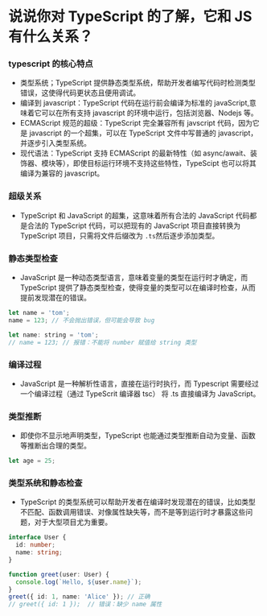 # 说说你对 TypeScript 的了解，它和 JS 有什么关系？

### typescript 的核心特点

- 类型系统；TypeScript 提供静态类型系统，帮助开发者编写代码时检测类型错误，这使得代码更状态且便用调试。
- 编译到 javascript：TypeScript 代码在运行前会编译为标准的 javaScript,意味着它可以在所有支持 javascript 的环境中运行，包括浏览器、Nodejs 等。
- ECMAScript 规范的超级：TypeScript 完全兼容所有 javscript 代码，因为它是 javascript 的一个超集，可以在 TypeScript 文件中写普通的 javascript，并逐步引入类型系统。
- 现代语法：TypeScript 支持 ECMAScript 的最新特性（如 async/await、装饰器、模块等），即使目标运行环境不支持这些特性，TypeScipt 也可以将其编译为兼容的 javascript。

### 超级关系

- TypeScript 和 JavaScript 的超集，这意味着所有合法的 JavaScript 代码都是合法的 TypeScript 代码，可以把现有的 JavaScript 项目直接转换为 TypeScript 项目，只需将文件后缀改为 `.ts`然后逐步添加类型。

### 静态类型检查

- JavaScript 是一种动态类型语言，意味着变量的类型在运行时才确定，而 TypeScript 提供了静态类型检查，使得变量的类型可以在编译时检查，从而提前发现潜在的错误。

```js
let name = 'tom';
name = 123; // 不会抛出错误，但可能会导致 bug

let name: string = 'tom';
// name = 123; // 报错：不能将 number 赋值给 string 类型
```

### 编译过程

- JavaScript 是一种解析性语言，直接在运行时执行，而 Typescript 需要经过一个编译过程（通过 TypeScrit 编译器 tsc） 将 .ts 直接编译为 JavaScript。

### 类型推断

- 即使你不显示地声明类型，TypeScript 也能通过类型推断自动为变量、函数等推断出合理的类型。

```js
let age = 25;
```

### 类型系统和静态检查

- TypeScript 的类型系统可以帮助开发者在编译时发现潜在的错误，比如类型不匹配、函数调用错误、对像属性缺失等，而不是等到运行时才暴露这些问题，对于大型项目尤为重要。

```ts
interface User {
  id: number;
  name: string;
}

function greet(user: User) {
  console.log(`Hello, ${user.name}`);
}
greet({ id: 1, name: 'Alice' }); // 正确
// greet({ id: 1 });  // 错误：缺少 name 属性
```
